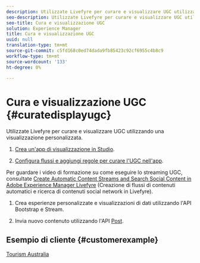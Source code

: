 ```yaml
---
description: Utilizzate Livefyre per curare e visualizzare UGC utilizzando una visualizzazione personalizzata.
seo-description: Utilizzate Livefyre per curare e visualizzare UGC utilizzando una visualizzazione personalizzata.
seo-title: Cura e visualizzazione UGC
solution: Experience Manager
title: Cura e visualizzazione UGC
uuid: null
translation-type: tm+mt
source-git-commit: c5fd168c0ed74dada9fb85423c92cf6955c4b8c9
workflow-type: tm+mt
source-wordcount: '133'
ht-degree: 0%

---
```



# Cura e visualizzazione UGC {#curatedisplayugc}

Utilizzate Livefyre per curare e visualizzare UGC utilizzando una visualizzazione personalizzata.

1. [Crea un&#39;app di visualizzazione in Studio](/help/using/c-about-apps/c-create-an-app.md).

1. [Configura flussi e aggiungi regole per curare l&#39;UGC nell&#39;app](/help/using/c-streams/c-streams.md).

Per guardare i video di formazione su come eseguire lo streaming UGC, consultate [Create Automatic Content Streams and Search Social Content in Adobe Experience Manager Livefyre](https://helpx.adobe.com/experience-manager/tutorials.html) (Creazione di flussi di contenuti automatici e ricerca di contenuti social network in Livefyre).

1. Crea esperienze personalizzate e visualizzazioni di dati utilizzando l&#39;API Bootstrap e Stream.

1. Invia nuovo contenuto utilizzando l&#39;API [Post](https://api.livefyre.com/docs/apis/by-category/collection-content#operation=urn:livefyre:apis:quill:operations:api:v3.0:collection:post:method=post).

## Esempio di cliente {#customerexample}

[Tourism Australia](https://www.australia.com/en-us)
